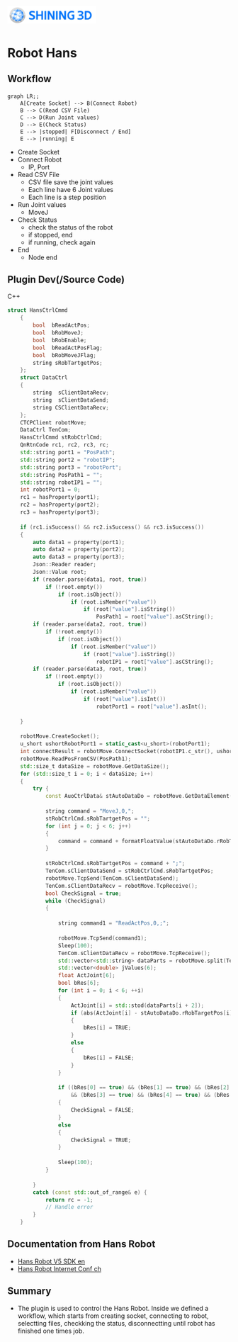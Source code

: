 <img src="images/image1.png" alt="Shining3D Logo" width="200" style="display: block; padding: 10px 0;">

# Robot Hans

## Workflow
```mermaid
graph LR;;
    A[Create Socket] --> B(Connect Robot)
    B --> C(Read CSV File)
    C --> D(Run Joint values)
    D --> E(Check Status)
    E --> |stopped| F[Disconnect / End]
    E --> |running| E
```

- Create Socket
- Connect Robot
  - IP, Port
- Read CSV File
  - CSV file save the joint values
  - Each line have 6 Joint values
  - Each line is a step position
- Run Joint values
  - MoveJ
- Check Status
  - check the status of the robot
  - if stopped, end
  - if running, check again
- End
  - Node end


## Plugin Dev(/Source Code)
C++
```cpp
struct HansCtrlCmmd
	{
		bool  bReadActPos;
		bool  bRobMoveJ;
		bool  bRobEnable;
		bool  bReadActPosFlag;
		bool  bRobMoveJFlag;
		string sRobTartgetPos;
	};
	struct DataCtrl
	{
		string  sClientDataRecv;
		string  sClientDataSend;
		string CSClientDataRecv;
	};
	CTCPClient robotMove;
	DataCtrl TenCom;
	HansCtrlCmmd stRobCtrlCmd;
	QnRtnCode rc1, rc2, rc3, rc;
	std::string port1 = "PosPath";
	std::string port2 = "robotIP";
	std::string port3 = "robotPort";
	std::string PosPath1 = "";
	std::string robotIP1 = "";
	int robotPort1 = 0;
	rc1 = hasProperty(port1);
	rc2 = hasProperty(port2);
	rc3 = hasProperty(port3);

	if (rc1.isSuccess() && rc2.isSuccess() && rc3.isSuccess())
	{
		auto data1 = property(port1);
		auto data2 = property(port2);
		auto data3 = property(port3);
		Json::Reader reader;
		Json::Value root;
		if (reader.parse(data1, root, true))
			if (!root.empty())
				if (root.isObject())
					if (root.isMember("value"))
						if (root["value"].isString())
							PosPath1 = root["value"].asCString();
		if (reader.parse(data2, root, true))
			if (!root.empty())
				if (root.isObject())
					if (root.isMember("value"))
						if (root["value"].isString())
							robotIP1 = root["value"].asCString();
		if (reader.parse(data3, root, true))
			if (!root.empty())
				if (root.isObject())
					if (root.isMember("value"))
						if (root["value"].isInt())
							robotPort1 = root["value"].asInt();

	}

	robotMove.CreateSocket();
	u_short ushortRobotPort1 = static_cast<u_short>(robotPort1);
	int connectResult = robotMove.ConnectSocket(robotIP1.c_str(), ushortRobotPort1);
	robotMove.ReadPosFromCSV(PosPath1);
	std::size_t dataSize = robotMove.GetDataSize();
	for (std::size_t i = 0; i < dataSize; i++)
	{
		try {
			const AuoCtrlData& stAutoDataDo = robotMove.GetDataElement(i);

			string command = "MoveJ,0,";
			stRobCtrlCmd.sRobTartgetPos = "";
			for (int j = 0; j < 6; j++)
			{
				command = command + formatFloatValue(stAutoDataDo.rRobTargetPos[j], 2) + ",";
			}

			stRobCtrlCmd.sRobTartgetPos = command + ";";
			TenCom.sClientDataSend = stRobCtrlCmd.sRobTartgetPos;
			robotMove.TcpSend(TenCom.sClientDataSend);
			TenCom.sClientDataRecv = robotMove.TcpReceive();
			bool CheckSignal = true;
			while (CheckSignal)
			{

				string command1 = "ReadActPos,0,;";

				robotMove.TcpSend(command1);
				Sleep(100);
				TenCom.sClientDataRecv = robotMove.TcpReceive();
				std::vector<std::string> dataParts = robotMove.split(TenCom.sClientDataRecv, ',');
				std::vector<double> jValues(6);
				float ActJoint[6];
				bool bRes[6];
				for (int i = 0; i < 6; ++i)
				{
					ActJoint[i] = std::stod(dataParts[i + 2]);
					if (abs(ActJoint[i] - stAutoDataDo.rRobTargetPos[i]) < 0.5)
					{
						bRes[i] = TRUE;
					}
					else
					{
						bRes[i] = FALSE;
					}
				}

				if ((bRes[0] == true) && (bRes[1] == true) && (bRes[2] == true)
					&& (bRes[3] == true) && (bRes[4] == true) && (bRes[5] == true))
				{
					CheckSignal = FALSE;
				}
				else
				{
					CheckSignal = TRUE;
				}

				Sleep(100);
			}

		}
		catch (const std::out_of_range& e) {
			return rc = -1;
			// Handle error
		}
	}
```

## Documentation from Hans Robot
- [Hans Robot V5 SDK en](https://alidocs.dingtalk.com/i/nodes/mExel2BLV54XByMoHQeO3X2LWgk9rpMq?utm_scene=team_space)
- [Hans Robot Internet Conf ch](https://alidocs.dingtalk.com/i/nodes/m9bN7RYPWdlgYX3KFxZ9NvzzWZd1wyK0?utm_scene=team_space)
## Summary
- The plugin is used to control the Hans Robot. Inside we defined a workflow, which starts from creating socket, connecting to robot, selectting files, checkking the status, disconnectting until robot has finished one times job.
